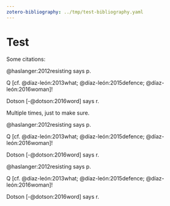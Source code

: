 ```yaml
---
zotero-bibliography: ../tmp/test-bibliography.yaml
---
```


# Test

Some citations:

@haslanger:2012resisting says p.

Q [cf. @díaz-león:2013what; @díaz-león:2015defence; @díaz-león:2016woman]!

Dotson [-@dotson:2016word] says r.

Multiple times, just to make sure.

@haslanger:2012resisting says p.

Q [cf. @díaz-león:2013what; @díaz-león:2015defence; @díaz-león:2016woman]!

Dotson [-@dotson:2016word] says r.

@haslanger:2012resisting says p.

Q [cf. @díaz-león:2013what; @díaz-león:2015defence; @díaz-león:2016woman]!

Dotson [-@dotson:2016word] says r.